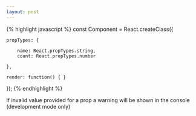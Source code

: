 ```yaml
---
layout: post
---
```


{% highlight javascript %}
const Component = React.createClass({

	propTypes: {

		name: React.propTypes.string,
		count: React.propTypes.number

	},

	render: function() { }

});
{% endhighlight %}

If invalid value provided for a prop a warning will be shown in the console (development mode only)